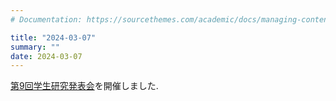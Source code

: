 ```yaml
---
# Documentation: https://sourcethemes.com/academic/docs/managing-content/

title: "2024-03-07"
summary: ""
date: 2024-03-07
---
```



[第9回学生研究発表会](http://wakate.jsiam.org/?p=158)を開催しました.

<!--more--> 